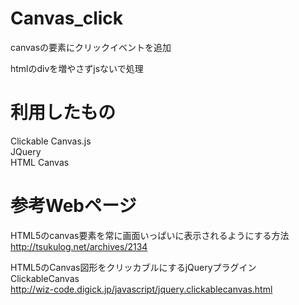 # Canvas_click
canvasの要素にクリックイベントを追加  

htmlのdivを増やさずjsないで処理

# 利用したもの
Clickable Canvas.js  
JQuery  
HTML Canvas

# 参考Webページ
HTML5のcanvas要素を常に画面いっぱいに表示されるようにする方法  
http://tsukulog.net/archives/2134

HTML5のCanvas図形をクリッカブルにするjQueryプラグイン ClickableCanvas  
http://wiz-code.digick.jp/javascript/jquery.clickablecanvas.html
